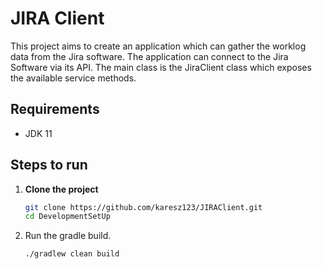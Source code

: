 # JIRA Client

This project aims to create an application which can gather the worklog data from the Jira software. 
The application can connect to the Jira Software via its API. The main class is the JiraClient class 
which exposes the available service methods.

## Requirements
- JDK 11

## Steps to run
1. **Clone the project**
   ```bash
   git clone https://github.com/karesz123/JIRAClient.git
   cd DevelopmentSetUp
   ```
2. Run the gradle build.

    `./gradlew clean build`